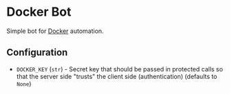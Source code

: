 # Docker Bot

Simple bot for [Docker](https://docker.com) automation.

## Configuration

* `DOCKER_KEY` (`str`) - Secret key that should be passed in protected calls so that the server side
"trusts" the client side (authentication) (defaults to `None`)
